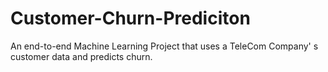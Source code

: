 # Customer-Churn-Prediciton
An end-to-end Machine Learning Project that uses a TeleCom Company' s customer data and predicts churn.
